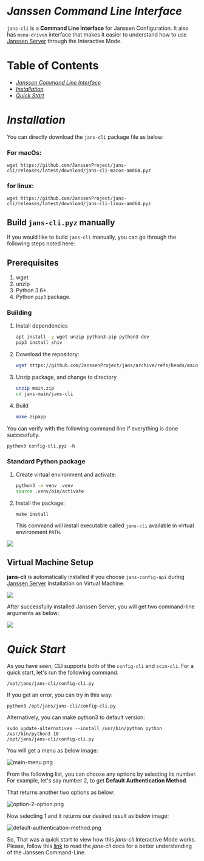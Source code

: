 # _Janssen Command Line Interface_
`jans-cli` is a **Command Line Interface** for Janssen Configuration. It also has `menu-driven` interface that makes it easier to understand how to use [Janssen Server](https://github.com/JanssenProject/home) through the Interactive Mode.

Table of Contents
=================

   * [<em>Janssen Command Line Interface</em>](#janssen-command-line-interface)
   * [<em>Installation</em>](#installation)
   * [<em>Quick Start</em>](#quick-start)

# _Installation_

You can directly download the `jans-cli` package file as below:

### For macOs:

```
wget https://github.com/JanssenProject/jans-cli/releases/latest/download/jans-cli-macos-amd64.pyz
```

### for linux:

```
wget https://github.com/JanssenProject/jans-cli/releases/latest/download/jans-cli-linux-amd64.pyz
```

## Build `jans-cli.pyz` manually

If you would like to build `jans-cli` manually, you can go through the following steps noted here:

## Prerequisites
1. wget
1. unzip
1. Python 3.6+.
1. Python `pip3` package.

### Building 

1. Install dependencies

    ```sh
    apt install -y wget unzip python3-pip python3-dev
    pip3 install shiv
    ```

2. Download the repository:

    ```sh
    wget https://github.com/JanssenProject/jans/archive/refs/heads/main.zip
    ```

3. Unzip package, and change to directory

    ```sh
    unzip main.zip
    cd jans-main/jans-cli
    ```

4. Build

    ```sh
    make zipapp
    ```

You can verify with the following command line if everything is done successfully.

```
python3 config-cli.pyz -h
```


### Standard Python package

1.  Create virtual environment and activate:

    ```sh
    python3 -m venv .venv
    source .venv/bin/activate
    ```

1.  Install the package:

    ```
    make install
    ```

    This command will install executable called `jans-cli` available in virtual environment `PATH`.


![](../docs/assets/user/using-jans-cli/images/image-build-jans-cli-pyz-manually-03042021.png)


## Virtual Machine Setup

**jans-cli** is automatically installed if you choose `jans-config-api` during [Janssen Server](https://github.com/JanssenProject/home/blob/main/development.md#install-janssen-into-vm) Installation on Virtual Machine. 

![](../docs/assets/user/using-jans-cli/images/image-jans-config-api-03042021.png)

After successfully installed Janssen Server, you will get two command-line arguments as below:

![](../docs/assets/user/using-jans-cli/images/image-installed-03042021.png)

# _Quick Start_

As you have seen, CLI supports both of the `config-cli` and `scim-cli`. For a quick start, let's run the following command.

```
/opt/jans/jans-cli/config-cli.py
```
If you get an error, you can try in this way:

```
python3 /opt/jans/jans-cli/config-cli.py
```

Alternatively, you can make python3 to default version:
```
sudo update-alternatives --install /usr/bin/python python /usr/bin/python3 10
/opt/jans/jans-cli/config-cli.py
```

You will get a menu as below image:

![main-menu.png](../docs/assets/user/using-jans-cli/images/image-im-main-03042021.png)

From the following list, you can choose any options by selecting its number. For example, let's say number 2,
to get **Default Authentication Method**.

That returns another two options as below:

![option-2-option.png](../docs/assets/user/using-jans-cli/images/image-im-default-auth-02-03042021.png)

Now selecting 1 and it returns our desired result as below image:

![default-authentication-method.png](../docs/assets/user/using-jans-cli/images/image-im-cur-default-auth-03042021.png)

So, That was a quick start to view how this _jans-cli_ Interactive Mode works. Please, follow this [link](../docs/user/using-jans-cli) to read the _jans-cli_ docs for a better understanding of the Janssen Command-Line.
